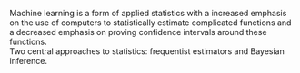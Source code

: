Machine learning is a form of applied statistics with
a increased emphasis on the use of computers to statistically estimate complicated functions and
a decreased emphasis on proving confidence intervals around these functions.  
Two central approaches to statistics: frequentist estimators and Bayesian inference.
